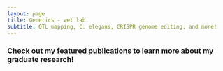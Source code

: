 ```yaml
---
layout: page
title: Genetics - wet lab
subtitle: QTL mapping, C. elegans, CRISPR genome editing, and more!
---
```


### Check out my [featured publications]("publications.md") to learn more about my graduate research!